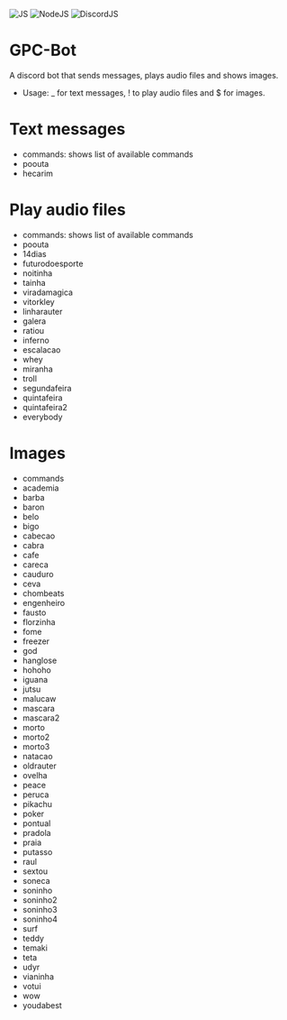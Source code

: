 ![JS](https://img.shields.io/badge/language-JavaScript-yellow)
![NodeJS](https://img.shields.io/badge/rte-NodeJS-green)
![DiscordJS](https://img.shields.io/badge/framework-DiscordJS-blue)


# GPC-Bot
A discord bot that sends messages, plays audio files and shows images.
* Usage: _ for text messages, ! to play audio files and $ for images.

# Text messages
* commands: shows list of available commands
* poouta
* hecarim

# Play audio files
* commands: shows list of available commands
* poouta
* 14dias
* futurodoesporte
* noitinha
* tainha
* viradamagica
* vitorkley
* linharauter
* galera
* ratiou
* inferno
* escalacao
* whey
* miranha
* troll
* segundafeira
* quintafeira
* quintafeira2
* everybody

# Images
* commands
* academia
* barba
* baron
* belo
* bigo
* cabecao
* cabra
* cafe
* careca
* cauduro
* ceva
* chombeats
* engenheiro
* fausto
* florzinha
* fome
* freezer
* god
* hanglose
* hohoho
* iguana
* jutsu
* malucaw
* mascara
* mascara2
* morto
* morto2
* morto3
* natacao
* oldrauter
* ovelha
* peace
* peruca
* pikachu
* poker
* pontual
* pradola
* praia
* putasso
* raul
* sextou
* soneca
* soninho
* soninho2
* soninho3
* soninho4
* surf
* teddy
* temaki
* teta
* udyr
* vianinha
* votui
* wow
* youdabest

